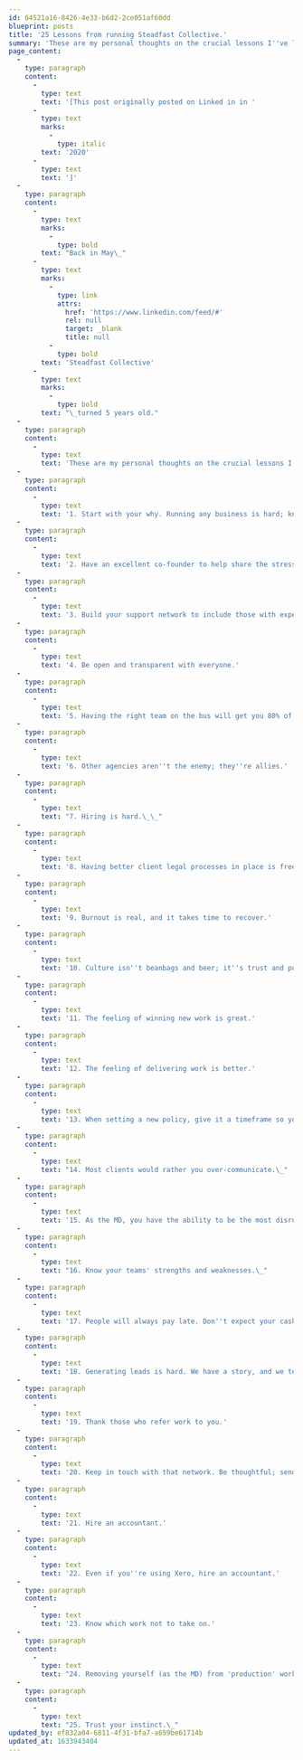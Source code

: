 ```yaml
---
id: 64521a16-8426-4e33-b6d2-2ce051af60dd
blueprint: posts
title: '25 Lessons from running Steadfast Collective.'
summary: 'These are my personal thoughts on the crucial lessons I''ve learnt over the years of running Steadfast Collective; a development studio.'
page_content:
  -
    type: paragraph
    content:
      -
        type: text
        text: '[This post originally posted on Linked in in '
      -
        type: text
        marks:
          -
            type: italic
        text: '2020'
      -
        type: text
        text: ']'
  -
    type: paragraph
    content:
      -
        type: text
        marks:
          -
            type: bold
        text: "Back in May\_"
      -
        type: text
        marks:
          -
            type: link
            attrs:
              href: 'https://www.linkedin.com/feed/#'
              rel: null
              target: _blank
              title: null
          -
            type: bold
        text: 'Steadfast Collective'
      -
        type: text
        marks:
          -
            type: bold
        text: "\_turned 5 years old."
  -
    type: paragraph
    content:
      -
        type: text
        text: 'These are my personal thoughts on the crucial lessons I''ve learnt over the last five years of running Steadfast Collective; a development studio.'
  -
    type: paragraph
    content:
      -
        type: text
        text: '1. Start with your why. Running any business is hard; know your why.'
  -
    type: paragraph
    content:
      -
        type: text
        text: '2. Have an excellent co-founder to help share the stress.'
  -
    type: paragraph
    content:
      -
        type: text
        text: '3. Build your support network to include those with experience.'
  -
    type: paragraph
    content:
      -
        type: text
        text: '4. Be open and transparent with everyone.'
  -
    type: paragraph
    content:
      -
        type: text
        text: '5. Having the right team on the bus will get you 80% of the way there.'
  -
    type: paragraph
    content:
      -
        type: text
        text: '6. Other agencies aren''t the enemy; they''re allies.'
  -
    type: paragraph
    content:
      -
        type: text
        text: "7. Hiring is hard.\_\_"
  -
    type: paragraph
    content:
      -
        type: text
        text: '8. Having better client legal processes in place is freeing, not restrictive.'
  -
    type: paragraph
    content:
      -
        type: text
        text: '9. Burnout is real, and it takes time to recover.'
  -
    type: paragraph
    content:
      -
        type: text
        text: '10. Culture isn''t beanbags and beer; it''s trust and purpose.'
  -
    type: paragraph
    content:
      -
        type: text
        text: '11. The feeling of winning new work is great.'
  -
    type: paragraph
    content:
      -
        type: text
        text: '12. The feeling of delivering work is better.'
  -
    type: paragraph
    content:
      -
        type: text
        text: '13. When setting a new policy, give it a timeframe so you can test and revert.'
  -
    type: paragraph
    content:
      -
        type: text
        text: "14. Most clients would rather you over-communicate.\_"
  -
    type: paragraph
    content:
      -
        type: text
        text: '15. As the MD, you have the ability to be the most disruptive member of your team.'
  -
    type: paragraph
    content:
      -
        type: text
        text: "16. Know your teams' strengths and weaknesses.\_"
  -
    type: paragraph
    content:
      -
        type: text
        text: '17. People will always pay late. Don''t expect your cashflow forecast ever to be 100% correct.'
  -
    type: paragraph
    content:
      -
        type: text
        text: '18. Generating leads is hard. We have a story, and we tell it through various content.'
  -
    type: paragraph
    content:
      -
        type: text
        text: '19. Thank those who refer work to you.'
  -
    type: paragraph
    content:
      -
        type: text
        text: '20. Keep in touch with that network. Be thoughtful; send cards, emails and book regular calls.'
  -
    type: paragraph
    content:
      -
        type: text
        text: '21. Hire an accountant.'
  -
    type: paragraph
    content:
      -
        type: text
        text: '22. Even if you''re using Xero, hire an accountant.'
  -
    type: paragraph
    content:
      -
        type: text
        text: '23. Know which work not to take on.'
  -
    type: paragraph
    content:
      -
        type: text
        text: "24. Removing yourself (as the MD) from 'production' work allows you to grow.\_"
  -
    type: paragraph
    content:
      -
        type: text
        text: "25. Trust your instinct.\_"
updated_by: ef832a04-6811-4f31-bfa7-a659be61714b
updated_at: 1633943404
---
```

